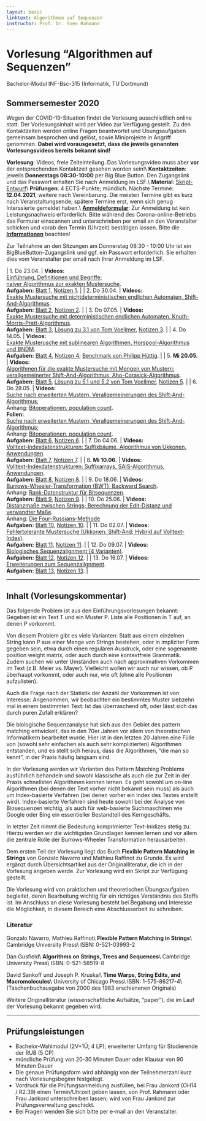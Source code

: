 ```yaml
---
layout: basic
linktext: Algorithmen auf Sequenzen
instructor: Prof. Dr. Sven Rahmann
---
```


# Vorlesung “Algorithmen auf Sequenzen”
Bachelor-Modul INF-Bsc-315 (Informatik, TU Dortmund)

## Sommersemester 2020

Wegen der COVID-19-Situation findet die Vorlesung ausschließlich online statt.
Der Vorlesungsinhalt wird per Video zur Verfügung gestellt.
Zu den Kontaktzeiten werden online Fragen beantwortet und Übungsaufgaben gemeinsam besprochen und gelöst, sowie Miniprojekte in Angriff genommen.
**Dabei wird vorausgesetzt, dass die jeweils genannten Vorlesungsvideos bereits bekannt sind!**

**Vorlesung**: Videos, freie Zeiteinteilung. Das Vorlesungsvideo muss aber **vor** der entsprechenden Kontaktzeit gesehen worden sein!\\
**Kontaktzeiten**: jeweils **Donnerstags 08:30-10:00** per Big Blue Button. Den Zugangslink und das Passwort erhalten Sie nach Anmeldung im LSF.\\
**Material**: [Skript-Entwurf](aas20/skript.pdf)\\
**Prüfungen**: 4 ECTS-Punkte; mündlich. Nächste Termine: **12.04.2021**, weitere nach Vereinbarung.  Die meisten Termine gibt es kurz nach Veranstaltungsende; spätere Termine erst, wenn sich genug Interssierte gemeldet haben.\\
**[Anmeldeformular](https://www.tu-dortmund.de/storages/tu_website/Dezernat_4/Dez._4.3/Fachstudiengaenge/Fakultaet_Informatik/Anmeldung_mdl._BSc._MSc_Inf_AngInf.pdf)**: Zur Anmeldung ist kein Leistungsnachweis erforderlich. Bitte während des Corona-online-Betriebs das Formular einscannen und unterschrieben per email an den Veranstalter schicken und vorab den Termin (Uhrzeit) bestätigen lassen.
Bitte die **[Informationen](/infos/pruefungen)** beachten! 



Zur Teilnahme an den Sitzungen am Donnerstag 08:30 - 10:00 Uhr ist ein BigBlueButton-Zugangslink und ggf. ein Passwort erforderlich. Sie erhalten dies vom Veranstalter per email nach Ihrer Anmeldung im LSF.

| 1. Do 23.04. | **Videos:**<br/> [Einführung, Definitionen und Begriffe](https://www.youtube.com/watch?v=OzhP9uLP24g);<br/> [naiver Algorithmus zur exakten Mustersuche](https://www.youtube.com/watch?v=RhGC23lfY2U).<br/> **Aufgaben:** [Blatt 1](aas20/01), [Notizen 1](aas20/notizen01.txt). |
| 2. Do 30.04. | **Videos:**<br/> [Exakte Mustersuche mit nichtdeterministischen endlichen Automaten, Shift-And-Algorithmus](https://www.youtube.com/watch?v=7xt6ZtwSyyg). <br/> **Aufgaben:** [Blatt 2](aas20/02), [Notizen 2](aas20/notizen02.txt). |
| 3. Do 07.05. | **Videos:**<br/> [Exakte Mustersuche mit deterministischen endlichen Automaten, Knuth-Morris-Pratt-Algorithmus](https://www.youtube.com/watch?v=WDDj1DrjnoY).<br/> **Aufgaben:** [Blatt 3](aas20/03), [Lösung zu 3.1 von Tom Voellmer](aas20/loesung03-1.pdf), [Notizen 3](aas20/notizen03.txt). |
| 4. Do 14.05. | **Videos:**<br/> [Exakte Musterusche mit sublinearen Algorithmen, Horspool-Algorithmus und BNDM](https://youtu.be/5_CsHe37IYI).<br/> **Aufgaben:** [Blatt 4](aas20/04), [Notizen 4](aas20/notizen04.txt); [Benchmark von Philipp Hüttig](https://github.com/Bricktricker/Mustersuche). |
| 5. **Mi 20.05.** | **Videos:**<br/> [Algorithmen für die exakte Mustersuche mit Mengen von Mustern: verallgemeinerter Shift-And-Algorithmus, Aho-Corasick-Algorithmus](https://youtu.be/jVUlcLexMzU).<br/> **Aufgaben:** [Blatt 5](aas20/05), [Lösung zu 5.1 und 5.2 von Tom Voellmer](aas20/loesung05-1-2.pdf), [Notizen 5](aas20/notizen05.txt). |
| 6. Do 28.05. | **Videos:**<br/>[Suche nach erweiterten Mustern, Verallgemeinerungen des Shift-And-Algorithmus](https://youtu.be/xc0ImOr7x08);<br/> Anhang: [Bitoperationen, population count](https://youtu.be/ltIYPjjAdts).<br/> **Folien:**<br/> [Suche nach erweiterten Mustern, Verallgemeinerungen des Shift-And-Algorithmus](aas20/mustersuche-erweitert.pdf);<br/> Anhang: [Bitoperationen, population count](aas20/bitsequenzen.pdf).<br/> **Aufgaben:** [Blatt 6](aas20/06), [Notizen 6](aas20/notizen06.txt). |
| 7. Do 04.06. | **Videos:**<br/> [Volltext-Indexdatenstrukturen: Suffixbäume, Algorithmus von Ukkonen, Anwendungen](https://youtu.be/g-gCVz9DMsY).<br/> **Aufgaben:** [Blatt 7](aas20/07), [Notizen 7](aas20/notizen07.txt). |
| 8. **Mi 10.06.** | **Videos:**<br/> [Volltext-Indexdatenstrukturen: Suffixarrays, SAIS-Algorithmus, Anwendungen](https://youtu.be/8NdCNlfSBYc).<br/> **Aufgaben:** [Blatt 8](aas20/08), [Notizen 8](aas20/notizen08.txt). |
| 9. Do 18.06. | **Videos:**<br/> [Burrows-Wheeler-Transformation (BWT), Backward Search](https://youtu.be/eSskeH3ZRoc).<br/>Anhang: [Rank-Datenstruktur für Bitsequenzen](https://youtu.be/G-OHfDIkkUo).<br/> **Aufgaben:** [Blatt 9](aas20/09), [Notizen 9](aas20/notizen09.txt). |
| 10. Do 25.06. | **Videos:**<br/> [Distanzmaße zwischen Strings; Berechnung der Edit-Distanz und verwandter Maße](https://youtu.be/UYigEheyTCs).<br/> Anhang: [Die Four-Russians-Methode](https://youtu.be/lPfffXPF3cw)<br/> **Aufgaben:** [Blatt 10](aas20/10), [Notizen 10](aas20/notizen10.txt). |
| 11. Do 02.07. | **Videos:**<br/> [Fehlertolerante Mustersuche (Ukkonen, Shift-And; Hybrid auf Volltext-Index)](https://youtu.be/NKuMSnu7Ad4).<br/>  **Aufgaben:** [Blatt 11](aas20/11), [Notizen 11](aas20/notizen11.txt). |
| 12. Do 09.07. | **Videos:**<br/> [Biologisches Sequenzalignment (4 Varianten)](https://youtu.be/22aV60iQAak).<br/>  **Aufgaben:** [Blatt 12](aas20/12), [Notizen 12](aas20/notizen12.txt). |
| 13. Do 16.07. | **Videos:**<br/> [Erweiterungen zum Sequenzalignment](https://youtu.be/sVMjnq_pS20).<br/>  **Aufgaben:** [Blatt 13](aas20/13), [Notizen 13](aas20/notizen13.txt). |

---

## Inhalt (Vorlesungskommentar)

Das folgende Problem ist aus den Einführungsvorlesungen bekannt: Gegeben ist ein Text T und ein Muster P. Liste alle Positionen in T auf, an denen P vorkommt.

Von diesem Problem gibt es viele Varianten: Statt aus einem einzelnen String kann P aus einer Menge von Strings bestehen, oder in impliziter Form gegeben sein, etwa durch einen regulären Ausdruck, oder eine sogenannte position weight matrix, oder auch durch eine kontextfreie Grammatik. Zudem suchen wir unter Umständen auch nach approximativen Vorkommen im Text (z.B. Meier vs. Mayer). Vielleicht wollen wir auch nur wissen, ob P überhaupt vorkommt, oder auch nur, wie oft (ohne alle Positionen aufzulisten).

Auch die Frage nach der Statistik der Anzahl der Vorkommen ist von Interesse: Angenommen, wir beobachten ein bestimmtes Muster siebzehn mal in einem bestimmten Text: Ist das überraschend oft, oder lässt sich das durch puren Zufall erklären?

Die biologische Sequenzanalyse hat sich aus den Gebiet des pattern matching entwickelt, das in den 70er Jahren vor allem von theoretischen Informatikern bearbeitet wurde. Hier ist in den letzten 20 Jahren eine Fülle von (sowohl sehr einfachen als auch sehr komplizierten) Algorithmen entstanden, und es stellt sich heraus, dass die Algorithmen, “die man so kennt”, in der Praxis häufig langsam sind.

In der Vorlesung werden wir Varianten des Pattern Matching Problems ausführlich behandeln und sowohl klassische als auch die zur Zeit in der Praxis schnellsten Algorithmen kennen lernen. Es geht sowohl um on-line Algorithmen (bei denen der Text vorher nicht bekannt sein muss) als auch um Index-basierte Verfahren (bei denen vorher ein Index des Textes erstellt wird). Index-basierte Verfahren sind heute sowohl bei der Analyse von Biosequenzen wichtig, als auch für web-basierte Suchmaschinen wie Google oder Bing ein essentieller Bestandteil des Kerngeschäfts.

In letzter Zeit nimmt die Bedeutung komprimierter Text-Inidizes stetig zu. Hierzu werden wir die wichtigsten Grundlagen kennen lernen und vor allem die zentrale Rolle der Burrows-Wheeler Transformation herausarbeiten.

Dem ersten Teil der Vorlesung liegt das Buch **Flexible Pattern Matching in Strings** von Gonzalo Navarro und Mathieu Raffinot zu Grunde. Es wird ergänzt durch Übersichtsartikel aus der Originalliteratur, die ich in der Vorlesung angeben werde. Zur Vorlesung wird ein Skript zur Verfügung gestellt.

Die Vorlesung wird von praktischen und theoretischen Übungsaufgaben begleitet, deren Bearbeitung wichtig für ein richtiges Verständnis des Stoffs ist. Im Anschluss an diese Vorlesung besteht bei Begabung und Interesse die Möglichkeit, in diesem Bereich eine Abschlussarbeit zu schreiben.

### Literatur

Gonzalo Navarro, Mathieu Raffinot\\
**Flexible Pattern Matching in Strings**\\
Cambridge University Press\\
ISBN: 0-521-03993-2

Dan Gusfield\\
**Algorithms on Strings, Trees and Sequences**\\
Cambridge University Press\\
ISBN: 0-521-58519-8

David Sankoff und Joseph P. Kruskal\\
**Time Warps, String Edits, and Macromolecules**\\
University of Chicago Press\\
ISBN: 1-575-86217-4\\
(Taschenbuchausgabe von 2000 des 1983 erschienenen Originals)

Weitere Originalliteratur (wissenschaftliche Aufsätze, “paper”), die im Lauf der Vorlesung bekannt gegeben wird.

---

## Prüfungsleistungen

* Bachelor-Wahlmodul (2V+1Ü; 4 LP); erweiterter Umfang für Studierende der RUB (5 CP)
* mündliche Prüfung von 20-30 Minuten Dauer oder Klausur von 90 Minuten Dauer
* Die genaue Prüfungsform wird abhängig von der Teilnehmerzahl kurz nach Vorlesungsbeginn festgelegt.
* Vordruck für die Prüfungsanmeldung ausfüllen, bei Frau Jankord (OH14 / R2.39) einen Termin/Uhrzeit geben lassen, von Prof. Rahmann oder Frau Jankord unterschreiben lassen; wird von Frau Jankord zur Prüfungsverwaltung geschickt.
* Bei Fragen wenden Sie sich bitte per e-mail an den Veranstalter.

